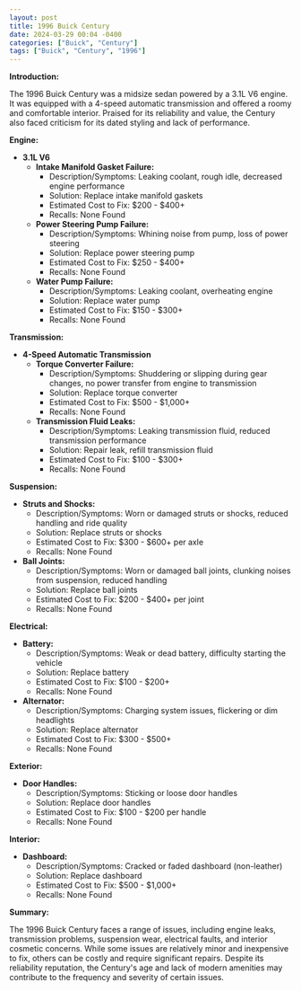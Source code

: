 ```yaml
---
layout: post
title: 1996 Buick Century
date: 2024-03-29 00:04 -0400
categories: ["Buick", "Century"]
tags: ["Buick", "Century", "1996"]
---
```

**Introduction:**

The 1996 Buick Century was a midsize sedan powered by a 3.1L V6 engine. It was equipped with a 4-speed automatic transmission and offered a roomy and comfortable interior. Praised for its reliability and value, the Century also faced criticism for its dated styling and lack of performance.

**Engine:**

* **3.1L V6**
    * **Intake Manifold Gasket Failure:**
        * Description/Symptoms: Leaking coolant, rough idle, decreased engine performance
        * Solution: Replace intake manifold gaskets
        * Estimated Cost to Fix: $200 - $400+
        * Recalls: None Found
    * **Power Steering Pump Failure:**
        * Description/Symptoms: Whining noise from pump, loss of power steering
        * Solution: Replace power steering pump
        * Estimated Cost to Fix: $250 - $400+
        * Recalls: None Found
    * **Water Pump Failure:**
        * Description/Symptoms: Leaking coolant, overheating engine
        * Solution: Replace water pump
        * Estimated Cost to Fix: $150 - $300+
        * Recalls: None Found

**Transmission:**

* **4-Speed Automatic Transmission**
    * **Torque Converter Failure:**
        * Description/Symptoms: Shuddering or slipping during gear changes, no power transfer from engine to transmission
        * Solution: Replace torque converter
        * Estimated Cost to Fix: $500 - $1,000+
        * Recalls: None Found
    * **Transmission Fluid Leaks:**
        * Description/Symptoms: Leaking transmission fluid, reduced transmission performance
        * Solution: Repair leak, refill transmission fluid
        * Estimated Cost to Fix: $100 - $300+
        * Recalls: None Found

**Suspension:**

* **Struts and Shocks:**
    * Description/Symptoms: Worn or damaged struts or shocks, reduced handling and ride quality
    * Solution: Replace struts or shocks
    * Estimated Cost to Fix: $300 - $600+ per axle
    * Recalls: None Found
* **Ball Joints:**
    * Description/Symptoms: Worn or damaged ball joints, clunking noises from suspension, reduced handling
    * Solution: Replace ball joints
    * Estimated Cost to Fix: $200 - $400+ per joint
    * Recalls: None Found

**Electrical:**

* **Battery:**
    * Description/Symptoms: Weak or dead battery, difficulty starting the vehicle
    * Solution: Replace battery
    * Estimated Cost to Fix: $100 - $200+
    * Recalls: None Found
* **Alternator:**
    * Description/Symptoms: Charging system issues, flickering or dim headlights
    * Solution: Replace alternator
    * Estimated Cost to Fix: $300 - $500+
    * Recalls: None Found

**Exterior:**

* **Door Handles:**
    * Description/Symptoms: Sticking or loose door handles
    * Solution: Replace door handles
    * Estimated Cost to Fix: $100 - $200 per handle
    * Recalls: None Found

**Interior:**

* **Dashboard:**
    * Description/Symptoms: Cracked or faded dashboard (non-leather)
    * Solution: Replace dashboard
    * Estimated Cost to Fix: $500 - $1,000+
    * Recalls: None Found

**Summary:**

The 1996 Buick Century faces a range of issues, including engine leaks, transmission problems, suspension wear, electrical faults, and interior cosmetic concerns. While some issues are relatively minor and inexpensive to fix, others can be costly and require significant repairs. Despite its reliability reputation, the Century's age and lack of modern amenities may contribute to the frequency and severity of certain issues.
